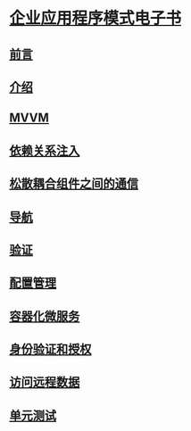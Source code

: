# [企业应用程序模式电子书](index.md)
## [前言](preface.md)
## [介绍](introduction.md)
## [MVVM](mvvm.md)
## [依赖关系注入](dependency-injection.md)
## [松散耦合组件之间的通信](communicating-between-loosely-coupled-components.md)
## [导航](navigation.md)
## [验证](validation.md)
## [配置管理](configuration-management.md)
## [容器化微服务](containerized-microservices.md)
## [身份验证和授权](authentication-and-authorization.md)
## [访问远程数据](accessing-remote-data.md)
## [单元测试](unit-testing.md)

